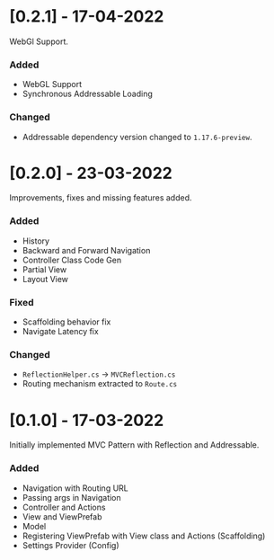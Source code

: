 # [0.2.1] - 17-04-2022
WebGl Support. 

### Added 
- WebGL Support
- Synchronous Addressable Loading

### Changed
- Addressable dependency version changed to `1.17.6-preview`.

# [0.2.0] - 23-03-2022
Improvements, fixes and missing features added.

### Added
- History 
- Backward and Forward Navigation
- Controller Class Code Gen 
- Partial View 
- Layout View 

### Fixed
- Scaffolding behavior fix
- Navigate Latency fix 

### Changed 
- `ReflectionHelper.cs` -> `MVCReflection.cs`
- Routing mechanism extracted to `Route.cs`


# [0.1.0] - 17-03-2022
Initially implemented MVC Pattern with Reflection and Addressable.

### Added 
- Navigation with Routing URL 
- Passing args in Navigation 
- Controller and Actions 
- View and ViewPrefab 
- Model 
- Registering ViewPrefab with View class and Actions (Scaffolding)
- Settings Provider (Config) 